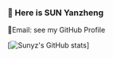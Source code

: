 ### 🎉 Here is SUN Yanzheng

📧Email: see my GitHub Profile

[![Sunyz's GitHub stats](https://github-readme-stats.vercel.app/api?username=Sunyz-Prpr&show_icons=true)]
